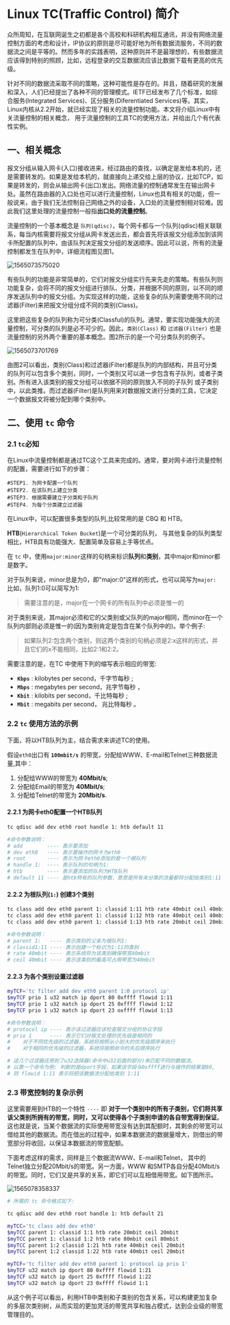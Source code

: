 # Linux TC(Traffic Control) 简介

众所周知，在互联网诞生之初都是各个高校和科研机构相互通讯，并没有网络流量控制方面的考虑和设计，IP协议的原则是尽可能好地为所有数据流服务，不同的数据流之间是平等的。然而多年的实践表明，这种原则并不是最理想的，有些数据流应该得到特别的照顾，比如，远程登录的交互数据流应该比数据下载有更高的优先级。

针对不同的数据流采取不同的策略，这种可能性是存在的。并且，随着研究的发展和深入，人们已经提出了各种不同的管理模式。IETF已经发布了几个标准，如综合服务(Integrated Services)、区分服务(Diferentiated Services)等。其实，Linux内核从2.2开始，就已经实现了相关的流量控制功能。本文将介绍Linux中有关流量控制的相关概念， 用于流量控制的工具TC的使用方法，并给出几个有代表性实例。

## 一、相关概念

报文分组从输入网卡(入口)接收进来，经过路由的查找，以确定是发给本机的，还是需要转发的。如果是发给本机的，就直接向上递交给上层的协议，比如TCP，如果是转发的，则会从输出网卡(出口)发出。网络流量的控制通常发生在输出网卡处。虽然在路由器的入口处也可以进行流量控制，Linux也具有相关的功能，但一般说来，由于我们无法控制自己网络之外的设备，入口处的流量控制相对较难。因此我们这里处理的流量控制一般指**出口处的流量控制**。

流量控制的一个基本概念是 `队列(qdisc)`，每个网卡都与一个队列(qdisc)相关联联系，每当内核需要将报文分组从网卡发送出去，都会首先将该报文分组添加到该网卡所配置的队列中，由该队列决定报文分组的发送顺序。因此可以说，所有的流量控制都发生在队列中，详细流程图见图1。

![1565073575020](.assets/1565073575020.png)

有些队列的功能是非常简单的，它们对报文分组实行先来先走的策略。有些队列则功能复杂，会将不同的报文分组进行排队、分类，并根据不同的原则，以不同的顺序发送队列中的报文分组。为实现这样的功能，这些复杂的队列需要使用不同的过滤器(Filter)来把报文分组分成不同的类别(Class)。

这里把这些复杂的队列称为可分类(Classful)的队列。通常，要实现功能强大的流量控制，可分类的队列是必不可少的。因此，`类别(Class)` 和 `过滤器(Filter)` 也是流量控制的另外两个重要的基本概念。图2所示的是一个可分类队列的例子。

![1565073701769](.assets/1565073701769.png)

由图2可以看出，类别(Class)和过滤器(Filter)都是队列的内部结构，并且可分类的队列可以包含多个类别，同时，一个类别又可以进一步包含有子队列，或者子类别。所有进入该类别的报文分组可以依据不同的原则放入不同的子队列 或子类别中，以此类推。而过滤器(Filter)是队列用来对数据报文进行分类的工具，它决定一个数据报文将被分配到哪个类别中。

## 二、使用 `tc` 命令

### 2.1 `tc`必知

 在Linux中流量控制都是通过TC这个工具来完成的。通常，要对网卡进行流量控制的配置，需要进行如下的步骤：

```shell
#STEP1. 为网卡配置一个队列
#STEP2. 在该队列上建立分类
#STEP3. 根据需要建立子分类和子队列
#STEP4. 为每个分类建立过滤器
```

在Linux中，可以配置很多类型的队列,比较常用的是 CBQ 和 HTB。

**HTB**(`Hierarchical Token Bucket`)是一个可分类的队列， 与其他复杂的队列类型相比，HTB具有功能强大、配置简单及容易上手等优点。

在 `tc` 中，使用`major:minor`这样的句柄来标识**队列**和**类别**，其中major和minor都是数字。

对于队列来说，minor总是为0，即"major:0"这样的形式，也可以简写为`major:` 比如，队列1:0可以简写为1:

> 需要注意的是，major在一个网卡的所有队列中必须是惟一的

对于类别来说，其major必须和它的父类别或父队列的major相同，而minor在一个队列内部则必须是惟一的(因为类别肯定是包含在某个队列中的)。举个例子:

> 如果队列2:包含两个类别，则这两个类别的句柄必须是2:x这样的形式，并且它们的x不能相同，比如2:1和2:2。

需要注意的是，在TC 中使用下列的缩写表示相应的带宽:

- **`Kbps`** : kilobytes per second，千字节每秒 ;
- **`Mbps`** : megabytes per second，兆字节每秒 ，
- **`Kbit`** : kilobits per second，千比特每秒 ;
- **`Mbit`** : megabits per second， 兆比特每秒 。

### 2.2  `tc` 使用方法的示例

下面，将以HTB队列为主，结合需求来讲述TC的使用。

假设`eth0`出口有 **`100mbit/s`** 的带宽，分配给WWW、E-mail和Telnet三种数据流量,其中：

1. 分配给WWW的带宽为 **40Mbit/s**;
2. 分配给Email的带宽为 **40Mbit/s**;
3. 分配给Telnet的带宽为 **20Mbit/s**.

#### 2.2.1 为网卡eth0配置一个HTB队列

```bash
tc qdisc add dev eth0 root handle 1: htb default 11

#命令参数说明：
# add        ---- 表示要添加
# dev eth0   ---- 表示要操作的网卡为eth0
# root       ---- 表示为网卡eth0添加的是一个根队列
# handle 1:  ---- 表示队列的句柄为1:
# htb        ---- 表示要添加的队列为HTB队列
# default 11 ---- 是htb特有的队列参数，意思是所有未分类的流量都将分配给类别1:11
```

#### 2.2.2 为根队列(`1:`) 创建3个类别

```bash
tc class add dev eth0 parent 1: classid 1:11 htb rate 40mbit ceil 40mbit
tc class add dev eth0 parent 1: classid 1:12 htb rate 40mbit ceil 40mbit
tc class add dev eth0 parent 1: classid 1:13 htb rate 20mbit ceil 20mbit

#命令参数说明：
# parent 1:   ---- 表示类别的父亲为根队列1:
# classid1:11 ---- 表示创建一个标识为1:11的类别
# rate 40mbit ---- 表示系统将为该类别确保带宽40mbit
# ceil 40mbit ---- 表示该类别的最高可占用带宽为40mbit
```

#### 2.2.3 为各个类别设置过滤器

```bash
myTCF='tc filter add dev eth0 parent 1:0 protocol ip'
$myTCF prio 1 u32 match ip dport 80 0xffff flowid 1:11
$myTCF prio 1 u32 match ip dport 25 0xffff flowid 1:12
$myTCF prio 1 u32 match ip dport 23 oxffff flowid 1:13

#命令参数说明：
# protocol ip ---- 表示该过滤器应该检查报文分组的协议字段
# prio 1      ---- 表示它们对报文处理的优先级是相同的
#    对于不同优先级的过滤器，系统将按照从小到大的优先级顺序来执行
#    对于相同的优先级的过滤器，系统将按照命令的先后顺序执行

# 这几个过滤器还用到了u32选择器(命令中u32后面的部分)来匹配不同的数据流。
# 以第一个命令为例: 判断的是dport字段，如果该字段与0xffff进行与操作的结果是80,
# 则 flowid 1:11 表示将把该数据流分配给类别 1:11
```

### 2.3 带宽控制的复杂示例

这里需要用到HTB的一个特性 `----` 即 **对于一个类别中的所有子类别，它们将共享该父类别所拥有的带宽，同时，又可以使得各个子类别申请的各自带宽得到保证**。
这也就是说，当某个数据流的实际使用带宽没有达到其配额时，其剩余的带宽可以借给其他的数据流。而在借出的过程中，如果本数据流的数据量增大，则借出的带宽部分将收回，以保证本数据流的带宽配额。

下面考虑这样的需求，同样是三个数据流WWW、E-mail和Telnet， 其中的Telnet独立分配20Mbit/s的带宽。另一方面，WWW 和SMTP各自分配40Mbit/s的带宽。同时，它们又是共享的关系，即它们可以互相借用带宽。如下图所示。

![1565078358337](.assets/1565078358337.png)

```bash
# 所需的 tc 命令格式如下:

tc qdisc add dev eth0 root handle 1: htb default 21

myTCC='tc class add dev eth0'
$myTCC parent 1: classid 1:1 htb rate 20mbit ceil 20mbit
$myTCC parent 1: classid 1:2 htb rate 80mbit ceil 80mbit
$myTCC parent 1:2 classid 1:21 htb rate 40mbit ceil 20mbit
$myTCC parent 1:2 classid 1:22 htb rate 40mbit ceil 20mbit

myTCF='tc filter add dev eth0 parent 1: protocol ip prio 1'
$myTCF u32 match ip dport 80 0xffff flowid 1:21
$myTCF u32 match ip dport 25 0xffff flowid 1:22
$myTCF u32 match ip dport 23 0xffff flowid 1:1
```

从这个例子可以看出，利用HTB中类别和子类别的包含关系，可以构建更加复杂的多层次类别树，从而实现的更加灵活的带宽共享和独占模式，达到企业级的带宽管理目的。
